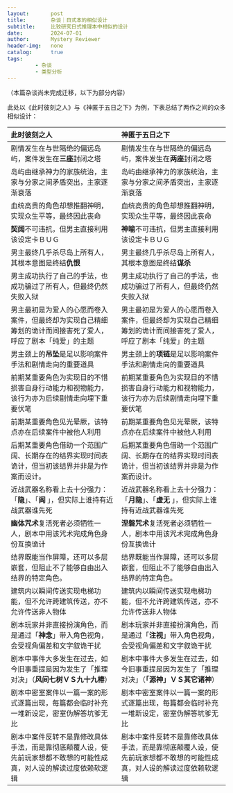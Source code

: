 ```yaml
---
layout:       post
title:        杂谈｜日式本的相似设计
subtitle:     比较研究日式推理本中相似的设计
date:         2024-07-01
author:       Mystery Reviewer
header-img:   none
catalog:      true
tags:
         - 杂谈
         - 类型分析
---
```


（本篇杂谈尚未完成迁移，以下为部分内容）

此处以《此时彼刻之人》与《神匿于五日之下》为例，下表总结了两作之间的众多相似设计：

| 此时彼刻之人                                                 | 神匿于五日之下                                               |
| :----------------------------------------------------------- | :----------------------------------------------------------- |
| 剧情发生在与世隔绝的偏远岛屿，案件发生在**三座**封闭之塔     | 剧情发生在与世隔绝的偏远岛屿，案件发生在**两座**封闭之塔     |
| 岛屿由继承神力的家族统治，主家与分家之间矛盾突出，主家逐渐衰落 | 岛屿由继承神力的家族统治，主家与分家之间矛盾突出，主家逐渐衰落 |
| 血统高贵的角色却想推翻神明，实现众生平等，最终因此丧命       | 血统高贵的角色却想推翻神明，实现众生平等，最终因此丧命       |
| **契阔**不可违抗，但男主直接利用该设定卡ＢＵＧ               | **神喻**不可违抗，但男主直接利用该设定卡ＢＵＧ               |
| 男主最终几乎杀尽岛上所有人，其根本意图是终结**仇恨**         | 男主最终几乎杀尽岛上所有人，其根本意图是终结**谋杀**         |
| 男主成功执行了自己的手法，也成功骗过了所有人，但最终仍然失败入狱 | 男主成功执行了自己的手法，也成功骗过了所有人，但最终仍然失败入狱 |
| 男主最初是为爱人的心愿而卷入案件，但最终却为实现自己精细筹划的诡计而间接害死了爱人，呼应了剧本「纯爱」的主题 | 男主最初是为爱人的心愿而卷入案件，但最终却为实现自己精细筹划的诡计而间接害死了爱人，呼应了剧本「纯爱」的主题 |
| 男主颈上的**吊坠**是足以影响案件手法和剧情走向的重要道具     | 男主颈上的**项链**是足以影响案件手法和剧情走向的重要道具     |
| 前期某重要角色为实现目的不惜损害自身行动能力和视物能力，该行为亦为后续剧情走向埋下重要伏笔 | 前期某重要角色为实现目的不惜损害自身行动能力和视物能力，该行为亦为后续剧情走向埋下重要伏笔 |
| 前期某重要角色见光晕厥，该特点亦在后续案件中被他人利用       | 前期某重要角色见光晕厥，该特点亦在后续案件中被他人利用       |
| 后期某重要角色借助一个范围广阔、长期存在的结界实现时间表诡计，但当初该结界并非是为作案而设计。 | 后期某重要角色借助一个范围广阔、长期存在的结界实现时间表诡计，但当初该结界并非是为作案而设计。 |
| 近战武器名称看上去十分强力：「**隐**」、「**阎** 」，但实际上谁持有近战武器谁先死 | 近战武器名称看上去十分强力：「**月隐**」、「**虚无** 」，但实际上谁持有近战武器谁先死 |
| **幽体咒术**复活死者必须牺牲一人，剧本中用该咒术完成角色身份互换诡计 | **涅磐咒术**复活死者必须牺牲一人，剧本中用该咒术完成角色身份互换诡计 |
| 结界既能当作屏障，还可以多层嵌套，但阻止不了能够自由出入结界的特定角色。 | 结界既能当作屏障，还可以多层嵌套，但阻止不了能够自由出入结界的特定角色。 |
| 建筑内以瞬间传送实现电梯功能，但不允许跨建筑传送，亦不允许传送非人物体 | 建筑内以瞬间传送实现电梯功能，但不允许跨建筑传送，亦不允许传送非人物体 |
| 剧本玩家并非直接扮演角色，而是通过「**神念**」带入角色视角，会受视角偏差和文字叙诡干扰 | 剧本玩家并非直接扮演角色，而是通过「**注视**」带入角色视角，会受视角偏差和文字叙诡干扰 |
| 剧本中事件大多发生在过去，如今旧事重提是因为发生了「推理对决」（**风间七树ＶＳ九十九椿**） | 剧本中事件大多发生在过去，如今旧事重提是因为发生了「推理对决」（**「源神」ＶＳ其它诸神**） |
| 剧本中密室案件以一篇一案的形式逐篇出现，每篇都会临时补充一堆新设定，密室伪解答坑爹无比 | 剧本中密室案件以一篇一案的形式逐篇出现，每篇都会临时补充一堆新设定，密室伪解答坑爹无比 |
| 剧本中案件反转不是靠修改具体手法，而是靠彻底颠覆人设，使先前玩家想都不敢想的可能性成真，对人设的解读过度依赖软逻辑 | 剧本中案件反转不是靠修改具体手法，而是靠彻底颠覆人设，使先前玩家想都不敢想的可能性成真，对人设的解读过度依赖软逻辑 |

